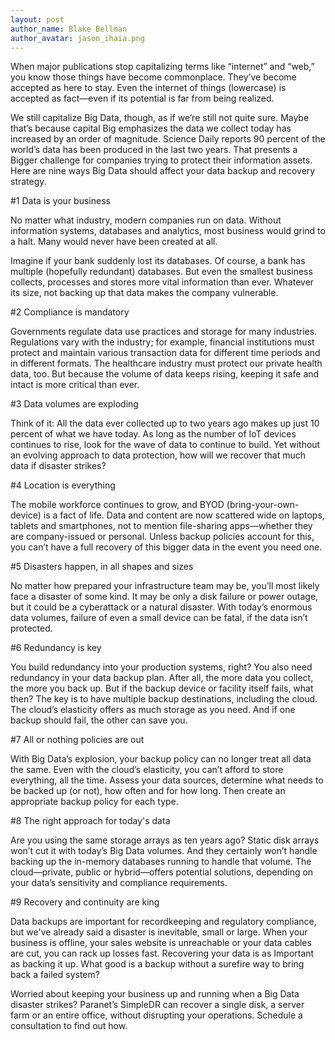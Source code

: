 ```yaml
---
layout: post
author_name: Blake Bellman
author_avatar: jason_ihaia.png
---
```


When major publications stop capitalizing terms like “internet” and “web,” you know those things have become commonplace. They’ve become accepted as here to stay. Even the internet of things (lowercase) is accepted as fact—even if its potential is far from being realized.

We still capitalize Big Data, though, as if we’re still not quite sure. Maybe that’s because capital Big emphasizes the data we collect today has increased by an order of magnitude. Science Daily reports 90 percent of the world’s data has been produced in the last two years.
That presents a Bigger challenge for companies trying to protect their information assets. Here are nine ways Big Data should affect your data backup and recovery strategy.

#1 Data is your business

No matter what industry, modern companies run on data. Without information systems, databases and analytics, most business would grind to a halt. Many would never have been created at all.

Imagine if your bank suddenly lost its databases. Of course, a bank has multiple (hopefully redundant) databases. But even the smallest business collects, processes and stores more vital information than ever. Whatever its size, not backing up that data makes the company vulnerable.

#2 Compliance is mandatory

Governments regulate data use practices and storage for many industries. Regulations vary with the industry; for example, financial institutions must protect and maintain various transaction data for different time periods and in different formats. The healthcare industry must protect our private health data, too. But because the volume of data keeps rising, keeping it safe and intact is more critical than ever.

#3 Data volumes are exploding

Think of it: All the data ever collected up to two years ago makes up just 10 percent of what we have today. As long as the number of IoT devices continues to rise, look for the wave of data to continue to build. Yet without an evolving approach to data protection, how will we recover that much data if disaster strikes?

#4 Location is everything

The mobile workforce continues to grow, and BYOD (bring-your-own-device) is a fact of life. Data and content are now scattered wide on laptops, tablets and smartphones, not to mention file-sharing apps—whether they are company-issued or personal. Unless backup policies account for this, you can’t have a full recovery of this bigger data in the event you need one.

#5 Disasters happen, in all shapes and sizes

No matter how prepared your infrastructure team may be, you’ll most likely face a disaster of some kind. It may be only a disk failure or power outage, but it could be a cyberattack or a natural disaster. With today’s enormous data volumes, failure of even a small device can be fatal, if the data isn’t protected.

#6 Redundancy is key

You build redundancy into your production systems, right? You also need redundancy in your data backup plan. After all, the more data you collect, the more you back up. But if the backup device or facility itself fails, what then? The key is to have multiple backup destinations, including the cloud. The cloud’s elasticity offers as much storage as you need. And if one backup should fail, the other can save you.

#7 All or nothing policies are out

With Big Data’s explosion, your backup policy can no longer treat all data the same. Even with the cloud’s elasticity, you can’t afford to store everything, all the time. Assess your data sources, determine what needs to be backed up (or not), how often and for how long. Then create an appropriate backup policy for each type.

#8 The right approach for today's data

Are you using the same storage arrays as ten years ago? Static disk arrays won’t cut it with today’s Big Data volumes. And they certainly won’t handle backing up the in-memory databases running to handle that volume. The cloud—private, public or hybrid—offers potential solutions, depending on your data’s sensitivity and compliance requirements.

#9 Recovery and continuity are king

Data backups are important for recordkeeping and regulatory compliance, but we've already said a disaster is inevitable, small or large. When your business is offline, your sales website is unreachable or your data cables are cut, you can rack up losses fast. Recovering your data is as Important as backing it up. What good is a backup without a surefire way to bring back a failed system?

Worried about keeping your business up and running when a Big Data disaster strikes? Paranet’s SimpleDR can recover a single disk, a server farm or an entire office, without disrupting your operations. Schedule a consultation to find out how.
